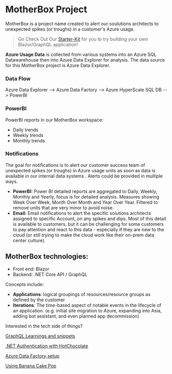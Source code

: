 # MotherBox Project
MotherBox is a project name created to alert our soulutions architects to unexpected spikes (or troughs) in a customer's Azure usage.

> Go Check Out Our [Starter-Kit](https://github.com/microsoft/blazor-graphql-starter-kit) for you to try building your own Blazor/GraphQL application! 

**Azure Usage Data** is collected from various systems into an Azure SQL Datawarehouse then into Azure Data Explorer for analysis. The data source for this MotherBox project is Azure Data Explorer.

### Data Flow
Azure Data Explorer --> Azure Data Factory --> Azure HyperScale SQL DB --> PowerBI

### PowerBI
PowerBI reports in our MotherBox workspace:
- Daily trends
- Weekly trends
- Monthly trends

### Notifications
The goal for notifications is to alert our customer success team of unexpected spikes (or troughs) in Azure usage units as soon as data is available in our internal data systems . Alerts could be provided in multiple ways.

- **PowerBI:** Power BI detailed reports are aggregated to Daily, Weekly, Monthly and Yearly, focus is for detailed analysis. Measures showing Week Over Week, Month Over Month and Year Over Year. Filtered to remove units that are very minor to avoid noise.
- **Email:** Email notifications to alert the specific solutions architects assigned to specific Account, on any spikes and dips. Most of this detail is available to customers, but it can be challenging for some customers to pay attention and react to this data - especially if they are new to the cloud (or still trying to make the cloud work like their on-prem data center culture).

## MotherBox technologies: 
- Front end: Blazor
- Backend: .NET Core API / GraphQL

Concepts include:
- **Applications**: logical groupings of resources/resource groups as defined by the customer
- **Iterations**: The time-based aspect of notable events in the lifecycle of an application. (e.g. initial site migration to Azure, expanding into Asia, adding bot assistant, and even planned app decommission)

Interested in the tech side of things?

[GraphQL Learnings and snippets](./GraphQL)

[.NET Authentication with HotChocolate](../.NET/Authentication)

[Azure Data Factory setup](./Data)

[Using Banana Cake Pop](./Banana%20Cake%20Pop/Readme.md)
